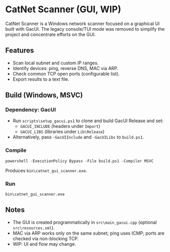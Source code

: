 # CatNet Scanner (GUI, WIP)

CatNet Scanner is a Windows network scanner focused on a graphical UI built with GacUI. The legacy console/TUI mode was removed to simplify the project and concentrate efforts on the GUI.

## Features

- Scan local subnet and custom IP ranges.
- Identify devices: ping, reverse DNS, MAC via ARP.
- Check common TCP open ports (configurable list).
- Export results to a text file.

## Build (Windows, MSVC)

### Dependency: GacUI

- Run `scripts\setup_gacui.ps1` to clone and build GacUI Release and set:
  - `GACUI_INCLUDE` (headers under `Import`)
  - `GACUI_LIBS` (libraries under `Lib\Release`)
- Alternatively, pass `-GacUIInclude` and `-GacUILibs` to `build.ps1`.

### Compile

```
powershell -ExecutionPolicy Bypass -File build.ps1 -Compiler MSVC
```

Produces `bin\catnet_gui_scanner.exe`.

### Run

```
bin\catnet_gui_scanner.exe
```

## Notes

- The GUI is created programmatically in `src\main_gacui.cpp` (optional `src\resources.xml`).
- MAC via ARP works only on the same subnet; ping uses ICMP; ports are checked via non-blocking TCP.
- WIP: UI and flow may change.